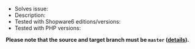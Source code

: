 - Solves issue: 
- Description: 
- Tested with Shopware6 editions/versions: 
- Tested with PHP versions: 

**Please note that the source and target branch must be `master` ([details](https://github.com/FACT-Finder-Web-Components/shopware6-plugin/blob/HEAD/.github/CONTRIBUTING.md)).**
